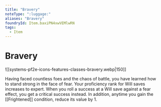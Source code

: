 ```yaml
---
title: "Bravery"
noteType: ":luggage:"
aliases: "Bravery"
foundryId: Item.baxiPN4xwVEMlwRN
tags:
  - Item
---
```


# Bravery
![[systems-pf2e-icons-features-classes-bravery.webp|150]]

Having faced countless foes and the chaos of battle, you have learned how to stand strong in the face of fear. Your proficiency rank for Will saves increases to expert. When you roll a success at a Will save against a fear effect, you get a critical success instead. In addition, anytime you gain the [[Frightened]] condition, reduce its value by 1.
